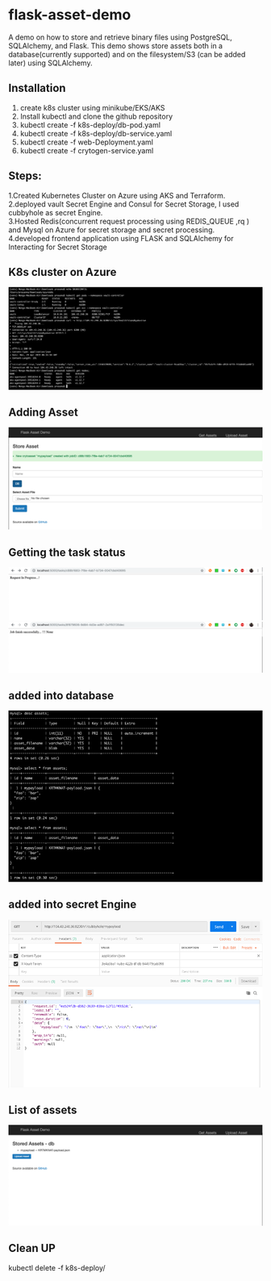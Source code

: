 # flask-asset-demo
A demo on how to store and retrieve binary files using
PostgreSQL, SQLAlchemy, and Flask.  This demo shows store assets both in
a database(currently supported) and on the filesystem/S3 (can be added later) using SQLAlchemy.  


## Installation
1. create k8s cluster using minikube/EKS/AKS <br />
2. Install kubectl and clone the github repository <br />
3. kubectl create -f k8s-deploy/db-pod.yaml <br />
4. kubectl create -f k8s-deploy/db-service.yaml <br />
5. kubectl create -f web-Deployment.yaml <br />
6. kubectl create -f crytogen-service.yaml <br />

## Steps:
1.Created Kubernetes Cluster on Azure using AKS and Terraform. <br />
2.deployed vault Secret Engine and Consul for Secret Storage, I used cubbyhole as secret Engine. <br />
3.Hosted Redis(concurrent request processing using REDIS_QUEUE ,rq ) and Mysql on Azure for secret storage and secret processing. <br />
4.developed frontend application using FLASK and SQLAlchemy for Interacting for Secret Storage <br />

## K8s cluster on Azure
![Alt text](static/images/k8s_cluster.png?raw=true "k8s_cluster")

## Adding Asset
![Alt text](static/images/store_asset.png?raw=true "store_asset")

## Getting the task status
![Alt text](static/images/task_status.png?raw=true "task_status")
![Alt text](static/images/task_completed.png?raw=true "task_completed")

## added into database
![Alt text](static/images/added_to_db.png?raw=true "added_to_db")

## added into secret Engine
![Alt text](static/images/assets_secretengine.png?raw=true "get assets from secretEngine")

## List of assets
![Alt text](static/images/asset_list.png?raw=true "get assets from db")

## Clean UP
kubectl delete -f k8s-deploy/
